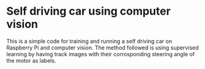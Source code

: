# Self driving car using computer vision
This is a simple code for training and running a self driving car on Raspberry Pi and computer vision.
The method followed is using supervised learning by having track images with their corrosponding steering angle of the motor as labels.
